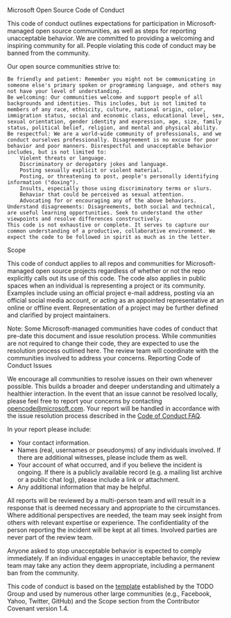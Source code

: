 Microsoft Open Source Code of Conduct

This code of conduct outlines expectations for participation in Microsoft-managed open source communities, as well as steps for reporting unacceptable behavior. We are committed to providing a welcoming and inspiring community for all. People violating this code of conduct may be banned from the community.

Our open source communities strive to:

    Be friendly and patient: Remember you might not be communicating in someone else's primary spoken or programming language, and others may not have your level of understanding.
    Be welcoming: Our communities welcome and support people of all backgrounds and identities. This includes, but is not limited to members of any race, ethnicity, culture, national origin, color, immigration status, social and economic class, educational level, sex, sexual orientation, gender identity and expression, age, size, family status, political belief, religion, and mental and physical ability.
    Be respectful: We are a world-wide community of professionals, and we conduct ourselves professionally. Disagreement is no excuse for poor behavior and poor manners. Disrespectful and unacceptable behavior includes, but is not limited to:
        Violent threats or language.
        Discriminatory or derogatory jokes and language.
        Posting sexually explicit or violent material.
        Posting, or threatening to post, people's personally identifying information ("doxing").
        Insults, especially those using discriminatory terms or slurs.
        Behavior that could be perceived as sexual attention.
        Advocating for or encouraging any of the above behaviors.
    Understand disagreements: Disagreements, both social and technical, are useful learning opportunities. Seek to understand the other viewpoints and resolve differences constructively.
    This code is not exhaustive or complete. It serves to capture our common understanding of a productive, collaborative environment. We expect the code to be followed in spirit as much as in the letter.

Scope

This code of conduct applies to all repos and communities for Microsoft-managed open source projects regardless of whether or not the repo explicitly calls out its use of this code. The code also applies in public spaces when an individual is representing a project or its community. Examples include using an official project e-mail address, posting via an official social media account, or acting as an appointed representative at an online or offline event. Representation of a project may be further defined and clarified by project maintainers.

Note: Some Microsoft-managed communities have codes of conduct that pre-date this document and issue resolution process. While communities are not required to change their code, they are expected to use the resolution process outlined here. The review team will coordinate with the communities involved to address your concerns.
Reporting Code of Conduct Issues

We encourage all communities to resolve issues on their own whenever possible. This builds a broader and deeper understanding and ultimately a healthier interaction. In the event that an issue cannot be resolved locally, please feel free to report your concerns by contacting opencode@microsoft.com. Your report will be handled in accordance with the issue resolution process described in the [Code of Conduct FAQ](https://opensource.microsoft.com/codeofconduct/faq/).

In your report please include:

- Your contact information.
- Names (real, usernames or pseudonyms) of any individuals involved. If there are additional witnesses, please include them as well.
- Your account of what occurred, and if you believe the incident is ongoing. If there is a publicly available record (e.g. a mailing list archive or a public chat log), please include a link or attachment.
- Any additional information that may be helpful.

All reports will be reviewed by a multi-person team and will result in a response that is deemed necessary and appropriate to the circumstances. Where additional perspectives are needed, the team may seek insight from others with relevant expertise or experience. The confidentiality of the person reporting the incident will be kept at all times. Involved parties are never part of the review team.

Anyone asked to stop unacceptable behavior is expected to comply immediately. If an individual engages in unacceptable behavior, the review team may take any action they deem appropriate, including a permanent ban from the community.

This code of conduct is based on the [template](http://todogroup.org/opencodeofconduct) established by the TODO Group and used by numerous other large communities (e.g., Facebook, Yahoo, Twitter, GitHub) and the Scope section from the Contributor Covenant version 1.4.
